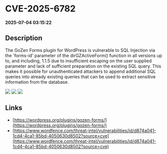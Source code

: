 # CVE-2025-6782

**2025-07-04 03:15:22**

## Description
The GoZen Forms plugin for WordPress is vulnerable to SQL Injection via the 'forms-id' parameter of the dirGZActiveForm() function in all versions up to, and including, 1.1.5 due to insufficient escaping on the user supplied parameter and lack of sufficient preparation on the existing SQL query.  This makes it possible for unauthenticated attackers to append additional SQL queries into already existing queries that can be used to extract sensitive information from the database.

![](https://img.shields.io/static/v1?label=Score&message=7.5&color=red)
![](https://img.shields.io/static/v1?label=Severity&message=HIGH&color=red)
![](https://img.shields.io/static/v1?label=CWE&message=SQL&color=green)

## Links
- [https://wordpress.org/plugins/gozen-forms/](https://wordpress.org/plugins/gozen-forms/)
- [https://www.wordfence.com/threat-intel/vulnerabilities/id/d874a041-1cd4-4ca1-85bd-4050630d8502?source=cve](https://www.wordfence.com/threat-intel/vulnerabilities/id/d874a041-1cd4-4ca1-85bd-4050630d8502?source=cve)
